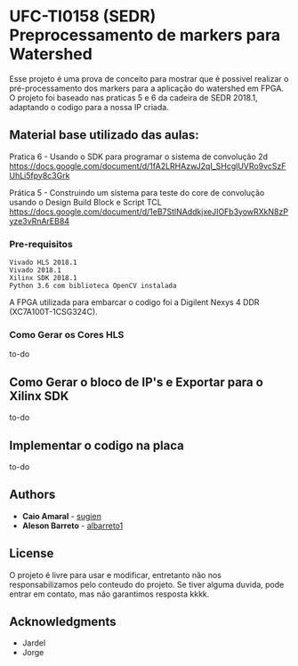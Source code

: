 # UFC-TI0158 (SEDR) Preprocessamento de markers para Watershed

Esse projeto é uma prova de conceito para mostrar que é possivel realizar o pré-processamento dos markers para a aplicação do watershed em FPGA. O projeto foi baseado nas praticas 5 e 6 da cadeira de SEDR 2018.1, adaptando o codigo para a nossa IP criada.

## Material base utilizado das aulas:

Pratica 6 - Usando o SDK para programar o sistema de convolução 2d https://docs.google.com/document/d/1fA2LRHAzwJ2qI_SHcglUVRo9vcSzFUhLi5fpy8c3Grk

Prática 5 - Construindo um sistema para teste do core de convolução usando o Design Build Block e Script TCL
https://docs.google.com/document/d/1eB7StlNAddkjxeJIOFb3yowRXkN8zPyze3vRnArEB84

### Pre-requisitos

```
Vivado HLS 2018.1
Vivado 2018.1
Xilinx SDK 2018.1
Python 3.6 com biblioteca OpenCV instalada
```
A FPGA utilizada para embarcar o codigo foi a Digilent Nexys 4 DDR (XC7A100T-1CSG324C). 

### Como Gerar os Cores HLS

to-do

## Como Gerar o bloco de IP's e Exportar para o Xilinx SDK

to-do

## Implementar o codigo na placa

to-do

## Authors

* **Caio Amaral** - [sugien](https://github.com/sugien)
* **Aleson Barreto** - [albarreto1](https://github.com/albarreto1)

## License

O projeto é livre para usar e modificar, entretanto não nos responsabilizamos pelo conteudo do projeto.
Se tiver alguma duvida, pode entrar em contato, mas não garantimos resposta kkkk.

## Acknowledgments

* Jardel
* Jorge

